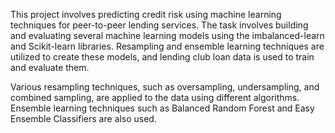 This project involves predicting credit risk using machine learning techniques for peer-to-peer lending services. The task involves building and evaluating several machine learning models using the imbalanced-learn and Scikit-learn libraries. Resampling and ensemble learning techniques are utilized to create these models, and lending club loan data is used to train and evaluate them. 

Various resampling techniques, such as oversampling, undersampling, and combined sampling, are applied to the data using different algorithms. Ensemble learning techniques such as Balanced Random Forest and Easy Ensemble Classifiers are also used.
